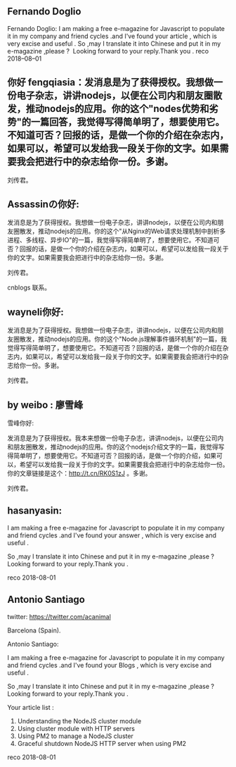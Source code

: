 ## Fernando Doglio

Fernando Doglio:
I am making a free e-magazine for Javascript to populate it in my company and friend cycles .and I've found your article , which is very excise and useful .
So ,may I translate it into Chinese and put it in my e-magazine ,please ? 
Looking forward to your reply.Thank you .
reco 
2018–08–01

## 你好 fengqiasia：发消息是为了获得授权。我想做一份电子杂志，讲讲nodejs，以便在公司内和朋友圈散发，推动nodejs的应用。你的这个"nodes优势和劣势"的一篇回答，我觉得写得简单明了，想要使用它。不知道可否？回报的话，是做一个你的介绍在杂志内，如果可以，希望可以发给我一段关于你的文字。如果需要我会把进行中的杂志给你一份。多谢。 

刘传君。

## Assassinの你好:

发消息是为了获得授权。我想做一份电子杂志，讲讲nodejs，以便在公司内和朋友圈散发，推动nodejs的应用。你的这个"从Nginx的Web请求处理机制中剖析多进程、多线程、异步IO"的一篇，我觉得写得简单明了，想要使用它。不知道可否？回报的话，是做一个你的介绍在杂志内，如果可以，希望可以发给我一段关于你的文字。如果需要我会把进行中的杂志给你一份。多谢。   

刘传君。

cnblogs 联系。

## wayneli你好:

发消息是为了获得授权。我想做一份电子杂志，讲讲nodejs，以便在公司内和朋友圈散发，推动nodejs的应用。你的这个"Node.js理解事件循环机制"的一篇，我觉得写得简单明了，想要使用它。不知道可否？回报的话，是做一个你的介绍在杂志内，如果可以，希望可以发给我一段关于你的文字。如果需要我会把进行中的杂志给你一份。多谢。   

刘传君。


## by weibo : 廖雪峰

雪峰你好:

发消息是为了获得授权。我本来想做一份电子杂志，讲讲nodejs，以便在公司内和朋友圈散发，推动nodejs的应用。你的这个nodejs介绍文字的一篇，我觉得写得简单明了，想要使用它。不知道可否？回报的话，是做一个你的介绍，如果可以，希望可以发给我一段关于你的文字。如果需要我会把进行中的杂志给你一份。你的文章链接是这个：http://t.cn/RK0S1zJ 。多谢。   

刘传君。


## hasanyasin:

I am making a free e-magazine for Javascript to populate it in my company and friend cycles .and I've found your answer , which is very excise and useful .

So ,may I translate it into Chinese and put it in my e-magazine ,please ? 
Looking forward to your reply.Thank you .

reco 
2018-08-01

## Antonio Santiago

 twitter: https://twitter.com/acanimal

 Barcelona (Spain).

Antonio Santiago:

I am making a free e-magazine for Javascript to populate it in my company and friend cycles .and I've found your Blogs , which is very excise and useful .

So ,may I translate it into Chinese and put it in my e-magazine ,please ? 
Looking forward to your reply.Thank you .

Your article list :

1. Understanding the NodeJS cluster module
2. Using cluster module with HTTP servers
3. Using PM2 to manage a NodeJS cluster
4. Graceful shutdown NodeJS HTTP server when using PM2

reco 
2018-08-01
